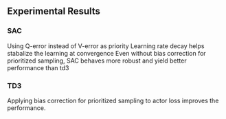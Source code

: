 
## Experimental Results

### SAC
Using Q-error instead of V-error as priority
Learning rate decay helps stabalize the learning at convergence
Even without bias correction for prioritized sampling, SAC behaves more robust and yield better performance than td3

### TD3
Applying bias correction for prioritized sampling to actor loss improves the performance.